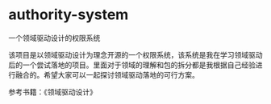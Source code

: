 # authority-system
一个领域驱动设计的权限系统

该项目是以领域驱动设计为理念开源的一个权限系统，该系统是我在学习领域驱动后的一个尝试落地的项目。里面对于领域的理解和包的拆分都是我根据自己经验进行融合的。希望大家可以一起探讨领域驱动落地的可行方案。

参考书籍：《领域驱动设计》
